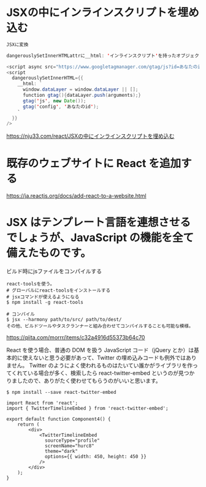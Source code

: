 # JSXの中にインラインスクリプトを埋め込む
```java
JSXに変換

dangerouslySetInnerHTMLattrに__html: 'インラインスクリプト'を持ったオブジェクトをセットします。

<script async src="https://www.googletagmanager.com/gtag/js?id=あなたのid" />
<script
  dangerouslySetInnerHTML={{
    __html: `
      window.dataLayer = window.dataLayer || [];
      function gtag(){dataLayer.push(arguments);}
      gtag('js', new Date());
      gtag('config', 'あなたのid');
    `
  }}
/>
```
https://nju33.com/react/JSXの中にインラインスクリプトを埋め込む


# 既存のウェブサイトに React を追加する
https://ja.reactjs.org/docs/add-react-to-a-website.html


# JSX はテンプレート言語を連想させるでしょうが、JavaScript の機能を全て備えたものです。

ビルド時にjsファイルをコンパイルする
```
react-toolsを使う。
# グローバルにreact-toolsをインストールする
# jsxコマンドが使えるようになる
$ npm install -g react-tools

# コンパイル
$ jsx --harmony path/to/src/ path/to/dest/
その他、ビルドツールやタスクランナーと組み合わせてコンパイルすることも可能な模様。
```
https://qiita.com/morrr/items/c32a4916d55373b64c70


React を使う場合、普通の DOM を扱う JavaScript コード（jQuery とか）は基本的に使えないと思う必要があって、Twitter の埋め込みコードも例外ではありません。
Twitter のようによく使われるものはたいてい誰かがライブラリを作ってくれている場合が多く、検索したら react-twitter-embed というのが見つかりましたので、ありがたく使わせてもらうのがいいと思います。

```
$ npm install --save react-twitter-embed

import React from 'react';
import { TwitterTimelineEmbed } from 'react-twitter-embed';

export default function Component4() {
    return (
        <div>
            <TwitterTimelineEmbed
              sourceType="profile"
              screenName="hurc8"
              theme="dark"
              options={{ width: 450, height: 450 }}
            />
        </div>
    );
}
```


